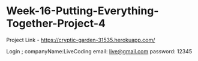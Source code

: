 # Week-16-Putting-Everything-Together-Project-4

Project Link - https://cryptic-garden-31535.herokuapp.com/

Login ;
companyName:LiveCoding
email: live@gmail.com
password: 12345
